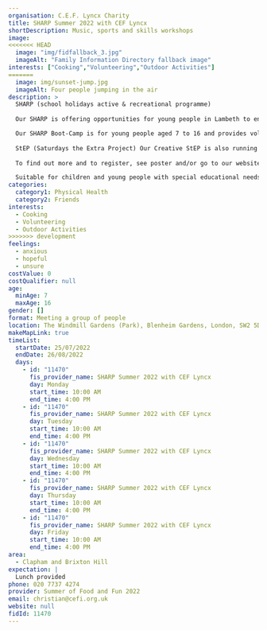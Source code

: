 ```yaml
---
organisation: C.E.F. Lyncx Charity
title: SHARP Summer 2022 with CEF Lyncx
shortDescription: Music, sports and skills workshops
image:
<<<<<<< HEAD
  image: "img/fidfallback_3.jpg"
  imageAlt: "Family Information Directory fallback image"
interests: ["Cooking","Volunteering","Outdoor Activities"]
=======
  image: img/sunset-jump.jpg
  imageAlt: Four people jumping in the air
description: >
  SHARP (school holidays active & recreational programme) 
   
  Our SHARP is offering opportunities for young people in Lambeth to engage in 25 days ‘Boot-Camp’ filled with structured active, recreation, learning and food programmes. 

  Our SHARP Boot-Camp is for young people aged 7 to 16 and provides volunteering/work experience opportunities for young people aged 16 years and over and it will run from Monday, 25 July to Friday, 26 August (Monday to Friday). 
   
  StEP (Saturdays the Extra Project) Our Creative StEP is also running every Saturday throughout the summer holidays. This project run from our GreenHouse, the Brixton Windmill One O’clock Club building, Windmill Gardens SW2 5DA, a safe space where young people aged 11 to 16 years old can seize the opportunity to explore and develop their #Creative/Performing Arts skills; see This Clip, an example production by the young people leading our Creative StEP.
   
  To find out more and to register, see poster and/or go to our website, https://cefi.org.uk/our-sharp-offer select ‘Project’ tab and then, ‘Our SHARP Offer’, scroll through and you will find all the information about these two initiatives of contact us directly. 

  Suitable for children and young people with special educational needs and disabilities.
categories:
  category1: Physical Health
  category2: Friends
interests:
  - Cooking
  - Volunteering
  - Outdoor Activities
>>>>>>> development
feelings:
  - anxious
  - hopeful
  - unsure
costValue: 0
costQualifier: null
age:
  minAge: 7
  maxAge: 16
gender: []
format: Meeting a group of people
location: The Windmill Gardens (Park), Blenheim Gardens, London, SW2 5DA
makeMapLink: true
timeList:
  startDate: 25/07/2022
  endDate: 26/08/2022
  days:
    - id: "11470"
      fis_provider_name: SHARP Summer 2022 with CEF Lyncx
      day: Monday
      start_time: 10:00 AM
      end_time: 4:00 PM
    - id: "11470"
      fis_provider_name: SHARP Summer 2022 with CEF Lyncx
      day: Tuesday
      start_time: 10:00 AM
      end_time: 4:00 PM
    - id: "11470"
      fis_provider_name: SHARP Summer 2022 with CEF Lyncx
      day: Wednesday
      start_time: 10:00 AM
      end_time: 4:00 PM
    - id: "11470"
      fis_provider_name: SHARP Summer 2022 with CEF Lyncx
      day: Thursday
      start_time: 10:00 AM
      end_time: 4:00 PM
    - id: "11470"
      fis_provider_name: SHARP Summer 2022 with CEF Lyncx
      day: Friday
      start_time: 10:00 AM
      end_time: 4:00 PM
area:
  - Clapham and Brixton Hill
expectation: |
  Lunch provided
phone: 020 7737 4274
provider: Summer of Food and Fun 2022
email: christian@cefi.org.uk
website: null
fidId: 11470
---
```

